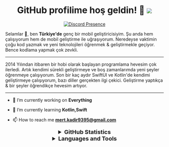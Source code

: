 <h1 align="center">GitHub profilime hoş geldin! 👀 <img src="https://media.giphy.com/media/Q7LHmoFwVP6Yc1swZs/giphy.gif" height="30px"></h1>


<div align="center">

[![Discord Presence](https://lanyard.cnrad.dev/api/440239378158059532)](https://discord.com/users/440239378158059532) 

</div>



Selamlar 👋, ben **Türkiye'de** genç bir mobil geliştiricisiyim. Şu anda hem çalışıyorum hem de mobil geliştirme ile uğraşıyorum. Neredeyse vaktimin çoğu kod yazmak ve yeni teknolojileri öğrenmek & geliştirmekle geçiyor. Bence kodlama yapmak çok zevkli.

---

2014 Yılından itibaren bir hobi olarak başlayan programlama hevesim çok ilerledi. Artık kendimi sürekli geliştirmeye ve boş zamanlarımda yeni şeyler öğrenmeye çalışıyorum. Son bir kaç aydır SwiftUI ve Kotlin'de kendimi geliştirmeye çalışıyorum, bazı diller gerçekten ilgi çekici. Geliştirme yaptıkça & bir şeyler öğrendikçe hevesim artıyor.

---


- 🔭 I’m currently working on **Everything**

- 🌱 I’m currently learning **Kotlin,Swift**

- 📫 How to reach me **mert.kadir9395@gmail.com**




<details align="center">
  <summary style="font-weight: bold; font-size: 18px">GitHub Statistics</summary>
  <img src="https://github-readme-streak-stats.herokuapp.com/?user=itsmertkadir&theme=monokai&hide_border=true">
</details>

<details align="center">
  <summary style="font-weight: bold; font-size: 18px">Languages and Tools</summary>
 <code><img height="20" src="https://raw.githubusercontent.com/devicons/devicon/master/icons/android/android-original-wordmark.svg"></code>
   <code><img height="20" src="https://www.vectorlogo.zone/logos/firebase/firebase-icon.svg" ></code>
   <code><img height="20" src="https://raw.githubusercontent.com/devicons/devicon/master/icons/java/java-original.svg"></code>
   <code><img height="20" src="https://www.vectorlogo.zone/logos/kotlinlang/kotlinlang-icon.svg"></code>
   <code><img height="20" src="https://raw.githubusercontent.com/devicons/devicon/master/icons/swift/swift-original.svg"></code>
  <code><img height="20" src="https://raw.githubusercontent.com/devicons/devicon/master/icons/oracle/oracle-original.svg"></code>
 <code><img height="20" src="https://raw.githubusercontent.com/devicons/devicon/master/icons/mysql/mysql-original-wordmark.svg"></code>
   <code><img height="20" src="https://raw.githubusercontent.com/github/explore/80688e429a7d4ef2fca1e82350fe8e3517d3494d/topics/visual-studio-code/visual-studio-code.png"></code>
</details>

